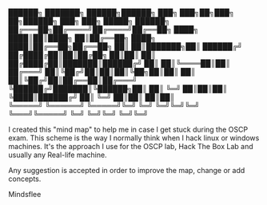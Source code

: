 

 ██████╗ ███████╗ ██████╗██████╗     ███╗   ███╗██╗███╗   ██╗██████╗     ███╗   ███╗ █████╗ ██████╗ 
██╔═══██╗██╔════╝██╔════╝██╔══██╗    ████╗ ████║██║████╗  ██║██╔══██╗    ████╗ ████║██╔══██╗██╔══██╗
██║   ██║███████╗██║     ██████╔╝    ██╔████╔██║██║██╔██╗ ██║██║  ██║    ██╔████╔██║███████║██████╔╝
██║   ██║╚════██║██║     ██╔═══╝     ██║╚██╔╝██║██║██║╚██╗██║██║  ██║    ██║╚██╔╝██║██╔══██║██╔═══╝ 
╚██████╔╝███████║╚██████╗██║         ██║ ╚═╝ ██║██║██║ ╚████║██████╔╝    ██║ ╚═╝ ██║██║  ██║██║     
 ╚═════╝ ╚══════╝ ╚═════╝╚═╝         ╚═╝     ╚═╝╚═╝╚═╝  ╚═══╝╚═════╝     ╚═╝     ╚═╝╚═╝  ╚═╝╚═╝     
                                                                                                    


I created this "mind map" to help me in case I get stuck during the OSCP exam.
This scheme is the way I normally think when I hack linux or windows machines. It's the approach I use for the OSCP lab, Hack The Box Lab and usually any Real-life machine.


Any suggestion is accepted in order to improve the map, change or add concepts.

Mindsflee